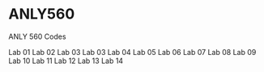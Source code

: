 # ANLY560
ANLY 560 Codes

Lab 01
Lab 02
Lab 03
Lab 03
Lab 04
Lab 05
Lab 06
Lab 07
Lab 08
Lab 09
Lab 10
Lab 11
Lab 12
Lab 13
Lab 14
